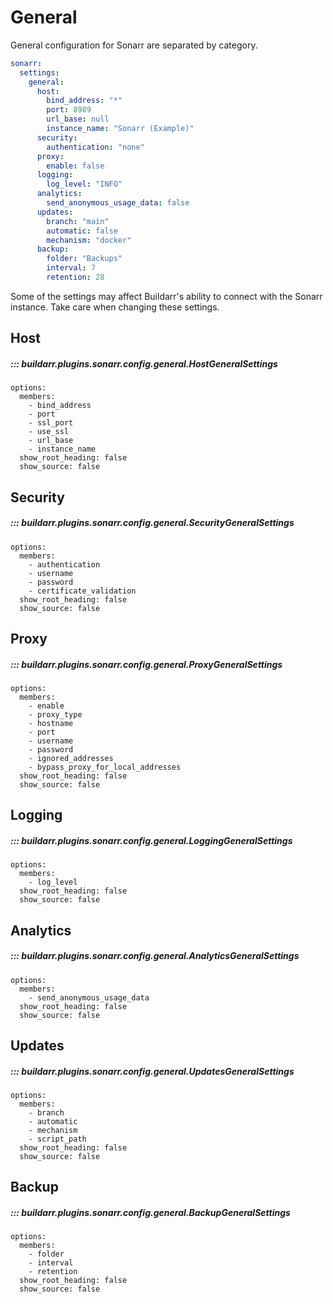 # General

General configuration for Sonarr are separated by category.

```yaml
sonarr:
  settings:
    general:
      host:
        bind_address: "*"
        port: 8989
        url_base: null
        instance_name: "Sonarr (Example)"
      security:
        authentication: "none"
      proxy:
        enable: false
      logging:
        log_level: "INFO"
      analytics:
        send_anonymous_usage_data: false
      updates:
        branch: "main"
        automatic: false
        mechanism: "docker"
      backup:
        folder: "Backups"
        interval: 7
        retention: 28
```

Some of the settings may affect Buildarr's ability to connect with the Sonarr instance.
Take care when changing these settings.

## Host

##### ::: buildarr.plugins.sonarr.config.general.HostGeneralSettings
    options:
      members:
        - bind_address
        - port
        - ssl_port
        - use_ssl
        - url_base
        - instance_name
      show_root_heading: false
      show_source: false

## Security

##### ::: buildarr.plugins.sonarr.config.general.SecurityGeneralSettings
    options:
      members:
        - authentication
        - username
        - password
        - certificate_validation
      show_root_heading: false
      show_source: false

## Proxy

##### ::: buildarr.plugins.sonarr.config.general.ProxyGeneralSettings
    options:
      members:
        - enable
        - proxy_type
        - hostname
        - port
        - username
        - password
        - ignored_addresses
        - bypass_proxy_for_local_addresses
      show_root_heading: false
      show_source: false

## Logging

##### ::: buildarr.plugins.sonarr.config.general.LoggingGeneralSettings
    options:
      members:
        - log_level
      show_root_heading: false
      show_source: false

## Analytics

##### ::: buildarr.plugins.sonarr.config.general.AnalyticsGeneralSettings
    options:
      members:
        - send_anonymous_usage_data
      show_root_heading: false
      show_source: false

## Updates

##### ::: buildarr.plugins.sonarr.config.general.UpdatesGeneralSettings
    options:
      members:
        - branch
        - automatic
        - mechanism
        - script_path
      show_root_heading: false
      show_source: false

## Backup

##### ::: buildarr.plugins.sonarr.config.general.BackupGeneralSettings
    options:
      members:
        - folder
        - interval
        - retention
      show_root_heading: false
      show_source: false
